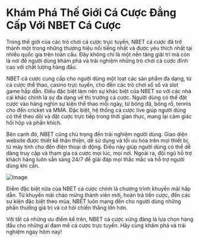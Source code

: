 # Khám Phá Thế Giới Cá Cược Đẳng Cấp Với NBET Cá Cược

Trong thế giới của các trò chơi cá cược trực tuyến, NBET cá cược đã trở thành một trong những thương hiệu nổi tiếng nhất và được yêu thích nhất tại nhiều quốc gia trên toàn cầu. Đây không chỉ là một nền tảng giải trí mà còn là nơi để người dùng khám phá và trải nghiệm những trò chơi cá cược đỉnh cao với chất lượng hàng đầu.  

NBET cá cược cung cấp cho người dùng một loạt các sản phẩm đa dạng, từ cá cược thể thao, casino trực tuyến, cho đến các trò chơi xổ số và slot game hấp dẫn. Điều đặc biệt làm nên sự khác biệt của NBET so với các nhà cái khác chính là sự đa dạng về thị trường cá cược. Người dùng có thể đặt cược vào hàng nghìn sự kiện thể thao mỗi ngày, từ bóng đá, bóng rổ, tennis cho đến cricket và MMA. Đặc biệt, hệ thống cá cược live giúp người dùng có thể theo dõi và đặt cược trực tiếp trong thời gian thực, mang lại cảm giác hồi hộp và phấn khích.

Bên cạnh đó, NBET cũng chú trọng đến trải nghiệm người dùng. Giao diện website được thiết kế thân thiện, dễ sử dụng và tối ưu hóa trên mọi thiết bị, từ máy tính cho đến điện thoại di động. Điều này giúp người dùng có thể dễ dàng truy cập và tham gia cá cược mọi lúc, mọi nơi. Ngoài ra, đội ngũ hỗ trợ khách hàng luôn sẵn sàng 24/7 để giải đáp mọi thắc mắc và hỗ trợ người dùng khi cần.

![Image](https://github.com/user-attachments/assets/bd51ea9f-0666-407b-a7a7-98ead6de688c)

Điểm đặc biệt nữa của NBET cá cược chính là chương trình khuyến mãi hấp dẫn. Từ khuyến mãi chào mừng thành viên mới, hoàn trả tiền cược, đến các sự kiện đặc biệt theo mùa, NBET luôn mang đến cho người dùng những phần thưởng giá trị và cơ hội chiến thắng lớn hơn.

Với tất cả những ưu điểm kể trên, NBET cá cược xứng đáng là lựa chọn hàng đầu cho những ai đam mê cá cược trực tuyến. Hãy cùng khám phá và trải nghiệm ngay hôm nay!
